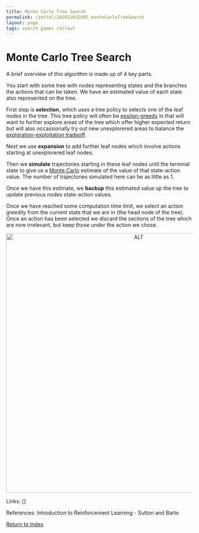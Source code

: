 ```yaml
---
title: Monte Carlo Tree Search
permalink: /zettel/202012032005_monteCarloTreeSearch
layout: page
tags: search games rollout
---
```

# Monte Carlo Tree Search

A brief overview of this algorithm is made up of 4 key parts.

You start with some tree with nodes representing states and the branches the actions that can be taken. 
We have an estimated value of each state also represented on the tree.

First step is **selection**, which uses a tree policy to selects one of the leaf nodes in the tree. This 
tree policy will often be [epsilon-greedy](202011301251_epsilonGreedyPolicy) in that 
will want to further explore areas of the tree which offer higher expected return but 
will also occassionally try out new unexplorered areas to balance the [exploration-exploitation tradeoff](TODOs).

Next we use **expansion** to add further leaf nodes which involve actions starting at unexplorered leaf 
nodes. 

Then we **simulate** trajectories starting in these leaf nodes until the terminal state to give us 
a [Monte Carlo](TODOs) estimate of the value of that state-action value. The number of trajectories simulated 
here can be as little as 1.

Once we have this estimate, we **backup** this estimated value up the tree to update 
previous nodes state-action values. 

Once we have reached some computation time limit, we select an action greedily from the current 
state that we are in (the head node of the tree). Once an action has been selected 
we discard the sections of the tree which are now irrelevant, but keep those under the 
action we chose. 

<center><img src="https://www.researchgate.net/profile/George_Konidaris2/publication/312172859/figure/fig1/AS:613954925625373@1523389669557/Phases-of-the-Monte-Carlo-tree-search-algorithm-A-search-tree-rooted-at-the-current.png"
     alt="ALT"
     class="center"
     style="width: 700px;" /></center>

Links: []

References: Introduction to Reinforcement Learning - Sutton and Barto

[Return to Index](index)